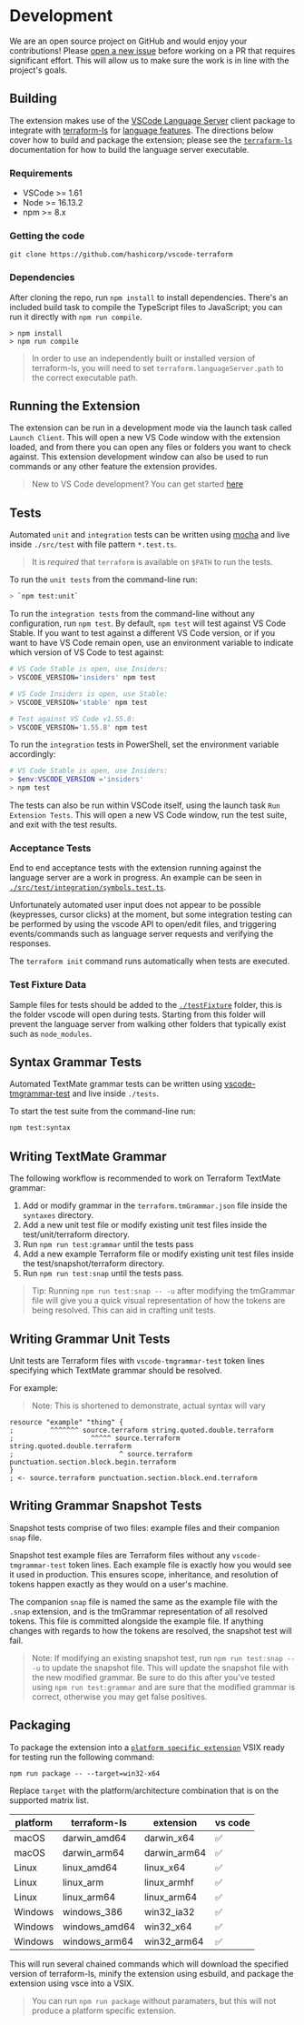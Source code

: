 # Development

We are an open source project on GitHub and would enjoy your contributions! Please [open a new issue](https://github.com/hashicorp/terraform-vscode/issues) before working on a PR that requires significant effort. This will allow us to make sure the work is in line with the project's goals.

## Building

The extension makes use of the [VSCode Language Server](https://github.com/Microsoft/vscode-languageserver-node) client package to integrate with [terraform-ls](https://github.com/hashicorp/terraform-ls) for [language features](https://code.visualstudio.com/api/language-extensions/programmatic-language-features). The directions below cover how to build and package the extension; please see the [`terraform-ls`](https://github.com/hashicorp/terraform-ls) documentation for how to build the language server executable.

### Requirements

- VSCode >= 1.61
- Node >= 16.13.2
- npm >= 8.x

### Getting the code

```
git clone https://github.com/hashicorp/vscode-terraform
```

### Dependencies

After cloning the repo, run `npm install` to install dependencies. There's an included build task to compile the TypeScript files to JavaScript; you can run it directly with `npm run compile`.

```
> npm install
> npm run compile
```

> In order to use an independently built or installed version of terraform-ls, you will need to set `terraform.languageServer.path` to the correct executable path.

## Running the Extension

The extension can be run in a development mode via the launch task called `Launch Client`. This will open a new VS Code window with the extension loaded, and from there you can open any files or folders you want to check against. This extension development window can also be used to run commands or any other feature the extension provides.

> New to VS Code development? You can get started [here](https://code.visualstudio.com/api/get-started/your-first-extension)

## Tests

Automated `unit` and `integration` tests can be written using [mocha](https://mochajs.org) and live inside `./src/test` with file pattern `*.test.ts`.

> It is *required* that `terraform` is available on `$PATH` to run the tests.

To run the `unit tests` from the command-line run:

```bash
> `npm test:unit`
```

To run the `integration tests` from the command-line without any configuration, run `npm test`. By default, `npm test` will test against VS Code Stable. If you want to test against a different VS Code version, or if you want to have VS Code remain open, use an environment variable to indicate which version of VS Code to test against:

```bash
# VS Code Stable is open, use Insiders:
> VSCODE_VERSION='insiders' npm test

# VS Code Insiders is open, use Stable:
> VSCODE_VERSION='stable' npm test

# Test against VS Code v1.55.8:
> VSCODE_VERSION='1.55.8' npm test
```

To run the `integration` tests in PowerShell, set the environment variable accordingly:

```powershell
# VS Code Stable is open, use Insiders:
> $env:VSCODE_VERSION ='insiders'
> npm test
```

The tests can also be run within VSCode itself, using the launch task `Run Extension Tests`. This will open a new VS Code window, run the test suite, and exit with the test results.

### Acceptance Tests

End to end acceptance tests with the extension running against the language server are a work in progress. An example can be seen in [`./src/test/integration/symbols.test.ts`](src/test/integration/symbols.test.ts).

Unfortunately automated user input does not appear to be possible (keypresses, cursor clicks) at the moment, but some integration testing can be performed by using the vscode API to open/edit files, and triggering events/commands such as language server requests and verifying the responses.

The `terraform init` command runs automatically when tests are executed.

### Test Fixture Data

Sample files for tests should be added to the [`./testFixture`](testFixture/) folder, this is the folder vscode will open during tests. Starting from this folder will prevent the language server from walking other folders that typically exist such as `node_modules`.

## Syntax Grammar Tests

Automated TextMate grammar tests can be written using [vscode-tmgrammar-test](https://github.com/PanAeon/vscode-tmgrammar-test) and live inside `./tests`.

To start the test suite from the command-line run:

```bash
npm test:syntax
```

## Writing TextMate Grammar

The following workflow is recommended to work on Terraform TextMate grammar:

1. Add or modify grammar in the `terraform.tmGrammar.json` file inside the `syntaxes` directory.
1. Add a new unit test file or modify existing unit test files inside the test/unit/terraform directory.
1. Run `npm run test:grammar` until the tests pass
1. Add a new example Terraform file or modify existing unit test files inside the test/snapshot/terraform directory.
1. Run `npm run test:snap` until the tests pass. 

> Tip: Running `npm run test:snap -- -u` after modifying the tmGrammar file will give you a quick visual representation of how the tokens are being resolved. This can aid in crafting unit tests.

## Writing Grammar Unit Tests

Unit tests are Terraform files with `vscode-tmgrammar-test` token lines specifying which TextMate grammar should be resolved.

For example:

> Note: This is shortened to demonstrate, actual syntax will vary

```
resource "example" "thing" {
;         ^^^^^^^ source.terraform string.quoted.double.terraform
;                   ^^^^^ source.terraform string.quoted.double.terraform
;                          ^ source.terraform punctuation.section.block.begin.terraform
}
; <- source.terraform punctuation.section.block.end.terraform

```

## Writing Grammar Snapshot Tests

Snapshot tests comprise of two files: example files and their companion `snap` file.

Snapshot test example files are Terraform files without any `vscode-tmgrammar-test` token lines. Each example file is exactly how you would see it used in production. This ensures scope, inheritance, and resolution of tokens happen exactly as they would on a user's machine.

The companion `snap` file is named the same as the example file with the `.snap` extension, and is the tmGrammar representation of all resolved tokens. This file is committed alongside the example file. If anything changes with regards to how the tokens are resolved, the snapshot test will fail.

> Note: If modifying an existing snapshot test, run `npm run test:snap -- -u` to update the snapshot file. This will update the snapshot file with the new modified grammar. Be sure to do this after you've tested using `npm run test:grammar` and are sure that the modified grammar is correct, otherwise you may get false positives.

## Packaging

To package the extension into a [`platform specific extension`](https://code.visualstudio.com/api/working-with-extensions/publishing-extension#platformspecific-extensions) VSIX ready for testing run the following command:

```
npm run package -- --target=win32-x64
```

Replace `target` with the platform/architecture combination that is on the supported matrix list.

platform | terraform-ls  | extension     | vs code
   --    |           --  |         --    | --
macOS    | darwin_amd64  | darwin_x64    | ✅
macOS    | darwin_arm64  | darwin_arm64  | ✅
Linux    | linux_amd64   | linux_x64     | ✅
Linux    | linux_arm     | linux_armhf   | ✅
Linux    | linux_arm64   | linux_arm64   | ✅
Windows  | windows_386   | win32_ia32    | ✅
Windows  | windows_amd64 | win32_x64     | ✅
Windows  | windows_arm64 | win32_arm64   | ✅

This will run several chained commands which will download the specified version of terraform-ls, minify the extension using esbuild, and package the extension using vsce into a VSIX.

> You can run `npm run package` without paramaters, but this will not produce a platform specific extension.
